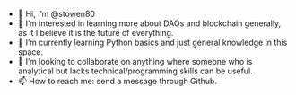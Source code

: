 - 👋 Hi, I’m @stowen80
- 👀 I’m interested in learning more about DAOs and blockchain generally, as it I believe it is the future of everything.
- 🌱 I’m currently learning Python basics and just general knowledge in this space.
- 💞️ I’m looking to collaborate on anything where someone who is analytical but lacks technical/programming skills can be useful.
- 📫 How to reach me: send a message through Github.

<!---
stowen80/stowen80 is a ✨ special ✨ repository because its `README.md` (this file) appears on your GitHub profile.
You can click the Preview link to take a look at your changes.
--->
